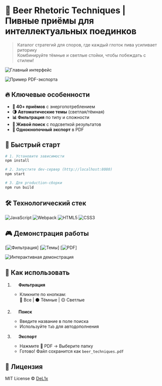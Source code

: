 # 🍻 Beer Rhetoric Techniques | Пивные приёмы для интеллектуальных поединков

> Каталог стратегий для споров, где каждый глоток пива усиливает риторику  
> Комбинируйте тёмные и светлые стойки, чтобы побеждать с стилем!

<!-- ВСТАВЬТЕ СКРИНШОТ ПРЕВЬЮ (рекомендуемый размер 1200x600) -->
![Главный интерфейс](screenshots/main-preview.png)

<!-- ВТОРОЙ СКРИНШОТ (опционально) -->
![Пример PDF-экспорта](screenshots/pdf-export.png)

## 🔥 Ключевые особенности
- **🍺 40+ приёмов** с энергопотреблением
- **🌗 Автоматические темы** (светлая/тёмная)
- **📊 Фильтрация** по типу и сложности
- **🔄 Живой поиск** с подсветкой результатов
- **📄 Однокнопочный экспорт** в PDF

## 🚀 Быстрый старт
```bash
# 1. Установите зависимости
npm install

# 2. Запустите dev-сервер (http://localhost:8080)
npm start

# 3. Для production-сборки
npm run build
```

## 🛠 Технологический стек
![JavaScript](https://img.shields.io/badge/JavaScript-ES6%2B-yellow)
![Webpack](https://img.shields.io/badge/Webpack-5.89.0-blue)
![HTML5](https://img.shields.io/badge/HTML5-Semantic-orange)
![CSS3](https://img.shields.io/badge/CSS3-Modules-blue)

## 🎮 Демонстрация работы

[![Фильтрация](https://img.shields.io/badge/Фильтры-Работает-success)] 
[![Темы](https://img.shields.io/badge/Темы-2_variants-blue)] 
[![PDF](https://img.shields.io/badge/PDF_Export-Готов-red)]

![Интерактивная демонстрация](screenshots/interactive.gif)
## 📌 Как использовать

1. <img src="https://icon-library.com/images/filter-icon/filter-icon-12.jpg" width="16"> **Фильтрация**  
   - Кликните по кнопкам:  
     🍺 Все | ⚫ Тёмные | 🟡 Светлые

2. <img src="https://cdn-icons-png.flaticon.com/512/149/149852.png" width="16"> **Поиск**  
   - Введите название в поле поиска  
   - Используйте `Tab` для автодополнения

3. <img src="https://cdn-icons-png.flaticon.com/512/337/337946.png" width="16"> **Экспорт**  
   - Нажмите 📄 PDF → Выберите папку  
   - Готово! Файл сохранится как `beer_techniques.pdf`

## 📜 Лицензия

MIT License © [DeL1x](https://github.com/DeL1x)
